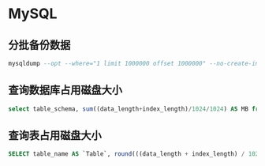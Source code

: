 # MySQL


## 分批备份数据
```sql
mysqldump --opt --where="1 limit 1000000 offset 1000000" --no-create-info database table > table.sql
```

## 查询数据库占用磁盘大小
```sql
select table_schema, sum((data_length+index_length)/1024/1024) AS MB from information_schema.tables group by 1;
```


## 查询表占用磁盘大小


```sql
SELECT table_name AS `Table`, round(((data_length + index_length) / 1024 / 1024), 2) `Size (MB)` FROM information_schema.TABLES WHERE table_schema = "$your_database";
```